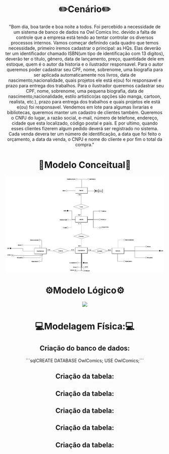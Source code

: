 <div align="center">
  <h1>✏️Cenário✏️</h1>
  "Bom dia, boa tarde e boa noite a todos. Foi percebido a necessidade de um sistema de banco de dados na Owl Comics Inc. devido a falta de controle que a empresa está tendo ao tentar controlar os diversos processos internos. Vamos começar definindo cada quadro que temos necessidade, primeiro iremos cadastrar o principal: as HQs. Elas deverão ter um identificador chamado ISBN(um tipo de identificação com 13 digitos), deverão ter o título, gênero, data de lançamento, preço, quantidade dele em estoque, quem é o autor da historia e o ilustrador responsavel. 
  Para o autor queremos poder cadastrar seu CPF, nome, sobrenome, uma biografia para ser aplicada automaticamente nos livros, data de nascimento,nacionalidade, quais projetos ele está e(ou) foi responsavel e prazo para entrega dos trabalhos.
  Para o ilustrador queremos cadastrar seu CPF, nome, sobrenome, uma pequena biografia, data de nascimento,nacionalidade, estilo artistico(as opções são manga, cartoon, realista, etc.), prazo para entrega dos trabalhos e quais projetos ele está e(ou) foi responsavel.
  Vendemos em lote para algumas livrarias e bibliotecas, queremos manter um cadastro de clientes também. Queremos o CNPJ do lugar, a razão social, e-mail, número de telefone, endereço, cidade que esta localizado, código postal e país.
  E por ultimo, quando esses clientes fizerem algum pedido deverá ser registrado no sistema. Cada venda devera ter um número de identificação, a data que foi feito o orçamento, a data da venda, o CNPJ e nome do cliente e por fim o total da compra."
  <h1>📃Modelo Conceitual📃</h1>
  <img src="Conceitual.png" />
  <h1>⚙️Modelo Lógico⚙️</h1>
  <img src="Lógico.png" />
  <h1>💻Modelagem Física:💻</h1>
  <h2>Criação do banco de dados:</h2>
  ```sqlCREATE DATABASE OwlComics;
  USE OwlComics;```
  <h2>Criação da tabela:</h2>
  
  <h2>Criação da tabela:</h2>
  
  <h2>Criação da tabela:</h2>
  
  <h2>Criação da tabela:</h2>
  
  <h2>Criação da tabela:</h2>
  
</div>
